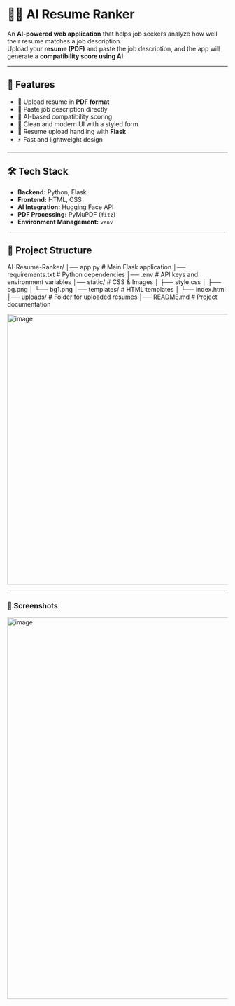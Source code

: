 # 🧑‍💻 AI Resume Ranker  

An **AI-powered web application** that helps job seekers analyze how well their resume matches a job description.  
Upload your **resume (PDF)** and paste the job description, and the app will generate a **compatibility score using AI**.  

---

## 🚀 Features  

- 📄 Upload resume in **PDF format**  
- 📝 Paste job description directly  
- 🤖 AI-based compatibility scoring  
- 🎨 Clean and modern UI with a styled form  
- 📂 Resume upload handling with **Flask**  
- ⚡ Fast and lightweight design  

---

## 🛠️ Tech Stack  

- **Backend:** Python, Flask  
- **Frontend:** HTML, CSS  
- **AI Integration:** Hugging Face API  
- **PDF Processing:** PyMuPDF (`fitz`)  
- **Environment Management:** `venv`  

---

## 📂 Project Structure  
AI-Resume-Ranker/
│── app.py # Main Flask application
│── requirements.txt # Python dependencies
│── .env # API keys and environment variables
│── static/ # CSS & Images
│ ├── style.css
│ ├── bg.png
│ └── bg1.png
│── templates/ # HTML templates
│ └── index.html
│── uploads/ # Folder for uploaded resumes
│── README.md # Project documentation

<img width="538" height="617" alt="image" src="https://github.com/user-attachments/assets/b82fa4db-9cc5-42be-bbb2-5501367bf31d" />


---

### 📸 Screenshots
<img width="1919" height="870" alt="image" src="https://github.com/user-attachments/assets/8457a081-c0e6-42db-b61d-f34db21123f7" />





